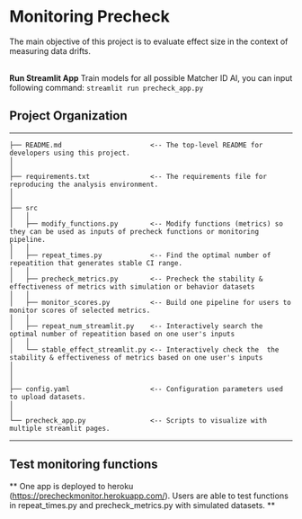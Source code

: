 
# Monitoring Precheck
The main objective of this project is to evaluate effect size in the context of measuring data drifts.
<br/><br/>

**Run Streamlit App**
Train models for all possible Matcher ID AI, you can input following command:
`streamlit run precheck_app.py`

## Project Organization
------------
    ├── README.md                      <-- The top-level README for developers using this project.
    │
    │
    ├── requirements.txt               <-- The requirements file for reproducing the analysis environment.
    │            
    │
    ├── src                   
    │   │
    │   ├── modify_functions.py        <-- Modify functions (metrics) so they can be used as inputs of precheck functions or monitoring pipeline.
    │   │
    │   ├── repeat_times.py            <-- Find the optimal number of repeatition that generates stable CI range. 
    │   │
    │   ├── precheck_metrics.py        <-- Precheck the stability & effectiveness of metrics with simulation or behavior datasets
    │   │
    │   ├── monitor_scores.py          <-- Build one pipeline for users to monitor scores of selected metrics.              
    │   │
    │   ├── repeat_num_streamlit.py    <-- Interactively search the optimal number of repeatition based on one user's inputs
    │   │
    │   └── stable_effect_streamlit.py <-- Interactively check the  the stability & effectiveness of metrics based on one user's inputs
    │
    │
    │
    ├── config.yaml                    <-- Configuration parameters used to upload datasets.
    │
    │
    └── precheck_app.py                <-- Scripts to visualize with multiple streamlit pages.  
--------


## Test monitoring functions
** One app is deployed to heroku (https://precheckmonitor.herokuapp.com/). Users are able to test functions in repeat_times.py and precheck_metrics.py with simulated datasets. **
